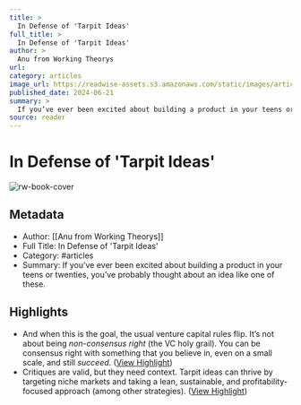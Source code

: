```yaml
---
title: >
  In Defense of 'Tarpit Ideas'
full_title: >
  In Defense of 'Tarpit Ideas'
author: >
  Anu from Working Theorys
url: 
category: articles
image_url: https://readwise-assets.s3.amazonaws.com/static/images/article3.5c705a01b476.png
published_date: 2024-06-21
summary: >
  If you’ve ever been excited about building a product in your teens or twenties, you’ve probably thought about an idea like one of these.
source: reader
---
```

# In Defense of 'Tarpit Ideas'

![rw-book-cover](https://readwise-assets.s3.amazonaws.com/static/images/article3.5c705a01b476.png)

## Metadata
- Author: [[Anu from Working Theorys]]
- Full Title: In Defense of 'Tarpit Ideas'
- Category: #articles
- Summary: If you’ve ever been excited about building a product in your teens or twenties, you’ve probably thought about an idea like one of these.

## Highlights
- And when this is the goal, the usual venture capital rules flip. It’s not about being *non-consensus right* (the VC holy grail). You can be consensus right with something that you believe in, even on a small scale, and still *succeed*. ([View Highlight](https://read.readwise.io/read/01j14tggtxr341y4cm1tak2k5j))
- Critiques are valid, but they need context. Tarpit ideas can thrive by targeting niche markets and taking a lean, sustainable, and profitability-focused approach (among other strategies). ([View Highlight](https://read.readwise.io/read/01j14thpj1bxgsfg9h6xe0z3b3))


